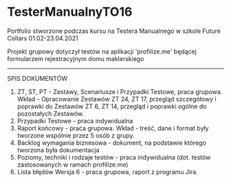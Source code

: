 # TesterManualnyTO16
Portfolio stworzone podczas kursu na Testera Manualnego w szkole Future Collars 01.02-23.04.2021

Projekt grupowy dotyczył testów na aplikacji 'profilize.me' będącej formularzem rejestracyjnym domu maklerskiego

--------------------------------------------------------------------------------------------------------------------


SPIS DOKUMENTÓW

1. ZT, ST, PT - Zestawy, Scenariusze i Przypadki Testowe, praca grupowa. Wkład - Opracowanie Zestawów ZT 24, ZT 17, przegląd szczegółowy i poprawki do Zestawów ZT 6, ZT 14, przegląd i poprawki ogólne do pozostałych Zestawów.
2. Przypadki Testowe - praca indywidualna
3. Raport końcowy - praca grupowa. Wkład - treść, dane i format były tworzone wspólnie przez 5 osób z grupy.
4. Backlog wymagania biznesowa - dokument, na podstawie którego tworzona była dokumentacja
5. Poziomy, techniki i rodzaje testów - praca indywidualna (dot. testów zastosowanych w ramach profilize.me)
6. Lista błędów Wersja 6 - praca grupowa, raport z programu Jira.
